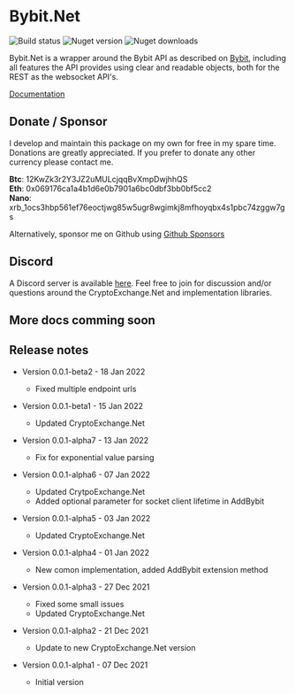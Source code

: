 # Bybit.Net
![Build status](https://app.travis-ci.com/JKorf/Bybit.Net.svg?token=2PbyJrjvDDpys8nuT4Xb&branch=main) ![Nuget version](https://img.shields.io/nuget/v/Bybit.net.svg)  ![Nuget downloads](https://img.shields.io/nuget/dt/Bybit.Net.svg)
 
Bybit.Net is a wrapper around the Bybit API as described on [Bybit](https://bybit-exchange.github.io/docs/spot/#t-introduction), including all features the API provides using clear and readable objects, both for the REST  as the websocket API's.

[Documentation](https://jkorf.github.io/Bybit.Net/)

## Donate / Sponsor
I develop and maintain this package on my own for free in my spare time. Donations are greatly appreciated. If you prefer to donate any other currency please contact me.

**Btc**:  12KwZk3r2Y3JZ2uMULcjqqBvXmpDwjhhQS  
**Eth**:  0x069176ca1a4b1d6e0b7901a6bc0dbf3bb0bf5cc2  
**Nano**: xrb_1ocs3hbp561ef76eoctjwg85w5ugr8wgimkj8mfhoyqbx4s1pbc74zggw7gs  

Alternatively, sponsor me on Github using [Github Sponsors](https://github.com/sponsors/JKorf)  

## Discord
A Discord server is available [here](https://discord.gg/MSpeEtSY8t). Feel free to join for discussion and/or questions around the CryptoExchange.Net and implementation libraries.

## More docs comming soon

## Release notes
* Version 0.0.1-beta2 - 18 Jan 2022
    * Fixed multiple endpoint urls

* Version 0.0.1-beta1 - 15 Jan 2022
    * Updated CryptoExchange.Net

* Version 0.0.1-alpha7 - 13 Jan 2022
    * Fix for exponential value parsing

* Version 0.0.1-alpha6 - 07 Jan 2022
    * Updated CrytpoExchange.Net
    * Added optional parameter for socket client lifetime in AddBybit

* Version 0.0.1-alpha5 - 03 Jan 2022
    * Updated CryptoExchange.Net

* Version 0.0.1-alpha4 - 01 Jan 2022
    * New comon implementation, added AddBybit extension method

* Version 0.0.1-alpha3 - 27 Dec 2021
    * Fixed some small issues
    * Updated CryptoExchange.Net

* Version 0.0.1-alpha2 - 21 Dec 2021
    * Update to new CryptoExchange.Net version

* Version 0.0.1-alpha1 - 07 Dec 2021
    * Initial version

